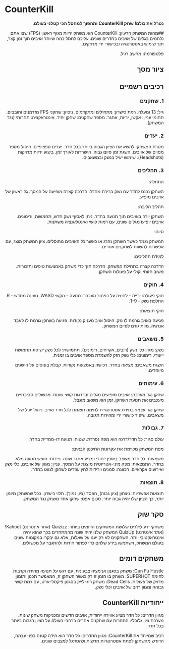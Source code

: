 # CounterKill
<div dir='rtl' lang='he'>


**נטרל את כולם! שחק CounterKill ותהפוך למחסל הכי קטלני בעולם.**

##מהות המשחק
הרעיון: CounterKill הוא משחק יריות מגוף ראשון (FPS) שבו אתם נלחמים בגלים של אויבים בחדרים שונים. עליכם לחסל כמה שיותר אויבים תוך זמן קצר, תוך שימוש באסטרטגיה ובכישורי ירי מדויקים.

פלטפורמה: מחשב רגיל.
## ציור מסך
## רכיבים רשמיים

### 1. שחקנים
גיל: 13 ומעלה.
רמת כישרון: מתחילים ומתקדמים.
ניסיון: שחקני FPS מזדמנים וחובבים.
תחומי עניין: אקשן, יריות, אתגר.
מספר שחקנים: שחקן יחיד.
אינטראקציה: תחרותי (נגד המשחק).

### 2. יעדים
מטרת המשחק: להשיג את הציון הגבוה ביותר בכל חדר.
יעדים ספציפיים:
חיסול מספר מסוים של אויבים.
השגת זמן סיום גבוה.
הישרדות לאורך זמן.
ביצוע יריות מדויקות (Headshots).
שימוש יעיל בנשק ובמשאבים.


### 3. תהליכים

התחלה:

השחקן נכנס לחדר עם נשק ברירת מחדל.
הדרכה קצרה מופיעה על המסך.
גל ראשון של אויבים מופיע.

תהליך הליבה:

השחקן יורה באויבים תוך תנועה בחדר.
ניתן לאסוף נשק חדש, תחמושת, ורימונים.
אויבים יופיעו מגלים שונים, עם רמות קושי ואינטליגנציה משתנות.

סיום:

המשחק נגמר כאשר השחקן נהרג או כאשר כל האויבים מחוסלים.
ציון המשחק מוצג, עם אפשרות להשוות לשחקנים אחרים.

למידת תהליכים:

הדרכה קצרה בתחילת המשחק.
הדרכה תוך כדי משחק באמצעות טיפים ותזכורות.
משוב חזותי וקולי על פעולות השחקן.

### 4. חוקים
חוקי פעולה:
ירייה - לחיצה על כפתור העכבר.
תנועה - מקשי WASD.
טעינה מחדש - R.
החלפת נשק - 1-9.

חוקי תוצאות:

פגיעה באויב גורמת לו נזק.
חיסול אויב מעניק נקודות.
פגיעה בשחקן גורמת לו לאבד אנרגיה.
מוות גורם לסיום המשחק.

### 5. משאבים
נשק: מגוון כלי נשק (רובים, אקדחים, רימונים).
תחמושת: לכל נשק יש סוג תחמושת ייעודי.
רימונים: כלי נשק חזק להשמדת מספר אויבים בו זמנית.

השגת משאבים:
מציאה בחדר.
רכישה באמצעות נקודות.
קבלת בונוסים על הישגים מיוחדים.

### 6. עימותים

שחקן נגד מערכת:
אויבים מופיעים מגלים ובדרגות קושי שונות.
מכשולים סביבתיים מעכבים את תנועת השחקן.
זמן הוא משאב מוגבל.

שחקן נגד עצמו:
בחירת אסטרטגיית לחימה תואמת לכל חדר ואויב.
ניהול יעיל של משאבים.
שיפור כישורי ירי ומהירות תגובה.


### 7. גבולות

עולם סגור: כל חדר/דרגה הוא מפה נפרדת.
שטוח: תנועה דו-ממדית בחדר.

מפת המשחק מקיימת את עקרונות התיכנון הבאים:

משמעות: כל חדר מעוצב באופן ייחודי ומציע אתגר שונה.
ניידות: חופש תנועה מלא בחדר.
התמצאות: מפה מיני-אטריוטית מוצגת על המסך.
עניין: מגוון של אויבים, כלי נשק ואירועים אקראיים.
הכוונה: סמנים וירידות לחץ עוזרים לשחקן לנווט בחדר.


### 8. תוצאות

תוצאות אפשריות: ניצחון (ציון גבוה), הפסד (ציון נמוך).
תלוי כישרון: ככל שהשחקן מיומן יותר, כך הציון שלו יהיה גבוה יותר.
סכום אפס: שחקן אחד משחק נגד המשחק.

## סקר שוק

משחקי ידע לילדים
שלושת המשחקים הדומים ביותר:
Quizizz (אתר אינטרנט)
Kahoot! (אתר אינטרנט)
QuizUp
המשחק שלנו יהיה שונה מהמתחרים בכך שהוא יהיה אינטראקטיבי יותר. השחקנים לא רק יענו על שאלות, אלא גם יבקרו במקומות שונים בעולם המשחק, וישתמשו בידע שלהם כדי לפתור חידות ולהתגבר על מכשולים.

## משחקים דומים
Gun Fu Hustle: משחק בסגנון אנימציה צבעונית, עם דגש על תנועה מהירה וקרבות לחימה
SUPERHOT: משחק בו הזמן זז רק כאשר השחקן זז, המאפשר תכנון ותזמון מדויק של פעולות.
Dead Cells: משחק רוג-לייק בסגנון פיקסל-ארט, עם רמת קושי גבוהה ומגוון רחב של אויבים וכלי נשק.

## ייחודיות CounterKill

מגוון חדרים: כל חדר מציע אווירה ייחודית, אויבים חדשים ומכניקות משחק שונות.
מערכת ציון גלובלי: התחרות עם שחקנים אחרים ברחבי העולם על הציון הגבוה ביותר בכל חדר.

רכיב שמייחד את CounterKill:
מגוון החדרים: כל חדר הוא חידה קטנה בפני עצמה, הדורש מהשחקן לפתח אסטרטגיות חדשות ולהסתגל למצבים שונים.

</div>
